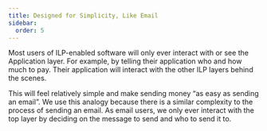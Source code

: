 ```yaml
---
title: Designed for Simplicity, Like Email
sidebar:
  order: 5
---
```


Most users of ILP-enabled software will only ever interact with or see the Application layer. For example, by telling their application who and how much to pay. Their application will interact with the other ILP layers behind the scenes.

This will feel relatively simple and make sending money “as easy as sending an email”. We use this analogy because there is a similar complexity to the process of sending an email. As email users, we only ever interact with the top layer by deciding on the message to send and who to send it to.
